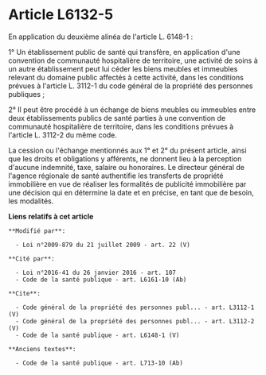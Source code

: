 # Article L6132-5

En application du deuxième alinéa de l'article L. 6148-1 : 

1° Un établissement public de santé qui transfère, en application d'une convention de communauté hospitalière de territoire,
une activité de soins à un autre établissement peut lui céder les biens meubles et immeubles relevant du domaine public
affectés à cette activité, dans les conditions prévues à l'article L. 3112-1 du code général de la propriété des personnes
publiques ; 

2° Il peut être procédé à un échange de biens meubles ou immeubles entre deux établissements publics de santé parties à une
convention de communauté hospitalière de territoire, dans les conditions prévues à l'article L. 3112-2 du même code. 

La cession ou l'échange mentionnés aux 1° et 2° du présent article, ainsi que les droits et obligations y afférents, ne
donnent lieu à la perception d'aucune indemnité, taxe, salaire ou honoraires. Le directeur général de l'agence régionale de
santé authentifie les transferts de propriété immobilière en vue de réaliser les formalités de publicité immobilière par une
décision qui en détermine la date et en précise, en tant que de besoin, les modalités.

**Liens relatifs à cet article**

	**Modifié par**:

	  - Loi n°2009-879 du 21 juillet 2009 - art. 22 (V)

	**Cité par**:

	  - Loi n°2016-41 du 26 janvier 2016 - art. 107
	  - Code de la santé publique - art. L6161-10 (Ab)

	**Cite**:

	  - Code général de la propriété des personnes publ... - art. L3112-1 (V)
	  - Code général de la propriété des personnes publ... - art. L3112-2 (V)
	  - Code de la santé publique - art. L6148-1 (V)

	**Anciens textes**:

	  - Code de la santé publique - art. L713-10 (Ab)
